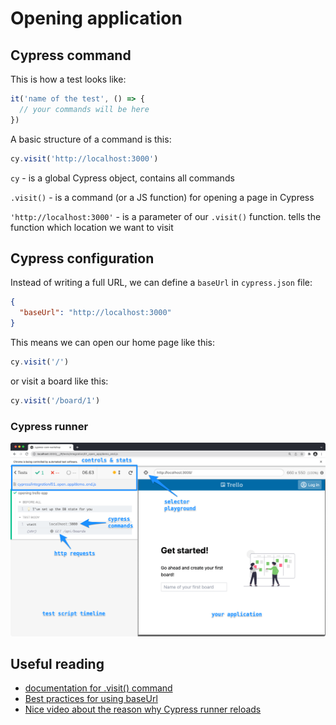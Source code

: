 
# Opening application

## Cypress command

This is how a test looks like:
```js
it('name of the test', () => {
  // your commands will be here
})
```

A basic structure of a command is this:
```js
cy.visit('http://localhost:3000')
```
`cy` - is a global Cypress object, contains all commands

`.visit()` - is a command (or a JS function) for opening a page in Cypress

`'http://localhost:3000'` - is a parameter of our `.visit()` function. tells the function which location we want to visit

## Cypress configuration
Instead of writing a full URL, we can define a `baseUrl` in `cypress.json` file:
```json
{
  "baseUrl": "http://localhost:3000"
}
```
This means we can open our home page like this:
```js
cy.visit('/')
```
or visit a board like this:
```js
cy.visit('/board/1')
```

### Cypress runner
![Cypress runner](./runner.png)

## Useful reading
* [documentation for .visit() command](https://docs.cypress.io/api/commands/visit.html#Syntax)
* [Best practices for using baseUrl](https://docs.cypress.io/guides/references/best-practices.html#Setting-a-global-baseUrl)
* [Nice video about the reason why Cypress runner reloads](https://www.youtube.com/watch?v=f5UaXuAc52c)